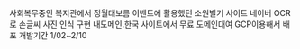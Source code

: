 사회복무중인 복지관에서
정월대보름 이벤트에 활용했던 소원빌기 사이트
네이버 OCR로 손글씨 사진 인식 구현
내도메인.한국 사이트에서 무료 도메인대여
GCP이용해서 배포
개발기간 1/02~2/10
